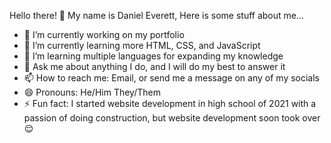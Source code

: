 Hello there! 👋 My name is Daniel Everett,
Here is some stuff about me...

- 🔭 I’m currently working on my portfolio
- 🌱 I’m currently learning more HTML, CSS, and JavaScript
- 👯 I’m learning multiple languages for expanding my knowledge
- 💬 Ask me about anything I do, and I will do my best to answer it
- 📫 How to reach me: Email, or send me a message on any of my socials
- 😄 Pronouns: He/Him They/Them
- ⚡ Fun fact: I started website development in high school of 2021 with a passion of doing construction, but website development soon took over 😌
